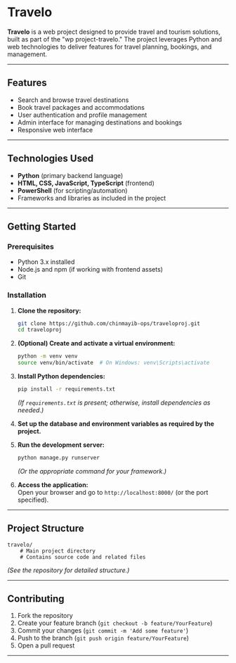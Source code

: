 
# Travelo

**Travelo** is a web project designed to provide travel and tourism solutions, built as part of the "wp project-travelo." The project leverages Python and web technologies to deliver features for travel planning, bookings, and management.

---

## Features

- Search and browse travel destinations
- Book travel packages and accommodations
- User authentication and profile management
- Admin interface for managing destinations and bookings
- Responsive web interface

---

## Technologies Used

- **Python** (primary backend language)
- **HTML, CSS, JavaScript, TypeScript** (frontend)
- **PowerShell** (for scripting/automation)
- Frameworks and libraries as included in the project

---

## Getting Started

### Prerequisites

- Python 3.x installed
- Node.js and npm (if working with frontend assets)
- Git

### Installation

1. **Clone the repository:**
    ```bash
    git clone https://github.com/chinmayib-ops/traveloproj.git
    cd traveloproj
    ```

2. **(Optional) Create and activate a virtual environment:**
    ```bash
    python -m venv venv
    source venv/bin/activate  # On Windows: venv\Scripts\activate
    ```

3. **Install Python dependencies:**
    ```bash
    pip install -r requirements.txt
    ```
    *(If `requirements.txt` is present; otherwise, install dependencies as needed.)*

4. **Set up the database and environment variables as required by the project.**

5. **Run the development server:**
    ```bash
    python manage.py runserver
    ```
    *(Or the appropriate command for your framework.)*

6. **Access the application:**  
   Open your browser and go to `http://localhost:8000/` (or the port specified).

---

## Project Structure

```
travelo/
    # Main project directory
    # Contains source code and related files
```
*(See the repository for detailed structure.)*

---

## Contributing

1. Fork the repository
2. Create your feature branch (`git checkout -b feature/YourFeature`)
3. Commit your changes (`git commit -m 'Add some feature'`)
4. Push to the branch (`git push origin feature/YourFeature`)
5. Open a pull request

---
